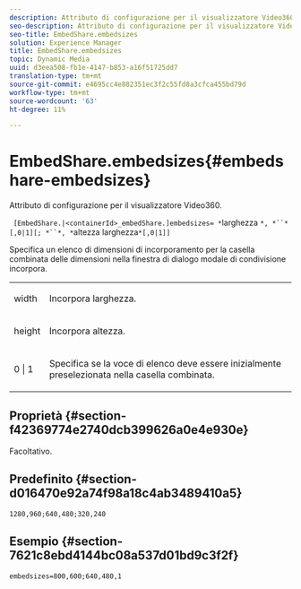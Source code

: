 ```yaml
---
description: Attributo di configurazione per il visualizzatore Video360.
seo-description: Attributo di configurazione per il visualizzatore Video360.
seo-title: EmbedShare.embedsizes
solution: Experience Manager
title: EmbedShare.embedsizes
topic: Dynamic Media
uuid: d3eea508-fb1e-4147-b853-a16f51725dd7
translation-type: tm+mt
source-git-commit: e4695cc4e882351ec3f2c55fd8a3cfca455bd79d
workflow-type: tm+mt
source-wordcount: '63'
ht-degree: 11%

---
```



# EmbedShare.embedsizes{#embedshare-embedsizes}

Attributo di configurazione per il visualizzatore Video360.

` [EmbedShare.|<containerId>_embedShare.]embedsizes= *`larghezza `*, *``*[,0|1][; *``*, *`altezza larghezza`*[,0|1]]`

Specifica un elenco di dimensioni di incorporamento per la casella combinata delle dimensioni nella finestra di dialogo modale di condivisione incorpora.

<table id="table_C616483932C2482CA9794DDD7313FD7C"> 
 <tbody> 
  <tr> 
   <td colname="col1"> <p> <span class="codeph"> <span class="varname"> width </span> </span> </p> </td> 
   <td colname="col2"> <p> Incorpora larghezza. </p> </td> 
  </tr> 
  <tr> 
   <td colname="col1"> <p> <span class="codeph"> <span class="varname"> height </span> </span> </p> </td> 
   <td colname="col2"> <p>Incorpora altezza. </p> </td> 
  </tr> 
  <tr> 
   <td colname="col1"> <p> <span class="codeph"> 0 | 1 </span> </p> </td> 
   <td colname="col2"> <p> Specifica se la voce di elenco deve essere inizialmente preselezionata nella casella combinata. </p> </td> 
  </tr> 
 </tbody> 
</table>

## Proprietà {#section-f42369774e2740dcb399626a0e4e930e}

Facoltativo.

## Predefinito {#section-d016470e92a74f98a18c4ab3489410a5}

`1280,960;640,480;320,240`

## Esempio {#section-7621c8ebd4144bc08a537d01bd9c3f2f}

```
embedsizes=800,600;640,480,1
```

